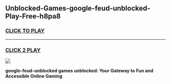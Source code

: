 
## Unblocked-Games-google-feud-unblocked-Play-Free-h8pa8
<h3>
<a href="https://premium76.site?title=google-feud-unblocked&ref=23A">CLICK TO PLAY</a></h3>
<hr>

<h3>
<a href="https://premium76.site?title=google-feud-unblocked&ref=23A">CLICK 2 PLAY</a>
  
</h3>

<a href="https://premium76.site?title=google-feud-unblocked&ref=23A"><img src="https://clearcache.store/games.png"></a>


**google-feud-unblocked games unblocked: Your Gateway to Fun and Accessible Online Gaming**
